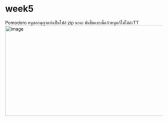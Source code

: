 # week5
Pomodoro
หนูขออนุญาตส่งเป็นไฟล์ zip นะคะ มันขึ้นแบบนี้แล้วหนูแก้ไม่ได้ค่ะTT
<img width="557" height="288" alt="image" src="https://github.com/user-attachments/assets/85ece186-2bbc-4970-b33a-b87ac2f36a58" />
